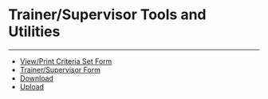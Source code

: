# Trainer/Supervisor Tools and Utilities 
-----

- [View/Print Criteria Set Form](<7d4l.md>)
- [Trainer/Supervisor Form](<7d68.md>)
- [Download](<7mr4.md>)
- [Upload](<7po0.md>)